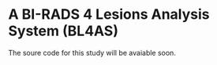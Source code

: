 # A BI-RADS 4 Lesions Analysis System (BL4AS)

The soure code for this study will be avaiable soon. 
